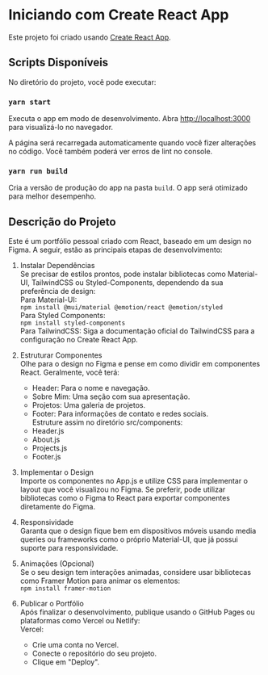 # Iniciando com Create React App

Este projeto foi criado usando [Create React App](https://github.com/facebook/create-react-app).

## Scripts Disponíveis

No diretório do projeto, você pode executar:

### `yarn start`

Executa o app em modo de desenvolvimento.
Abra [http://localhost:3000](http://localhost:3000) para visualizá-lo no navegador.

A página será recarregada automaticamente quando você fizer alterações no código.
Você também poderá ver erros de lint no console.

### `yarn run build`

Cria a versão de produção do app na pasta `build`.
O app será otimizado para melhor desempenho.

## Descrição do Projeto

Este é um portfólio pessoal criado com React, baseado em um design no Figma. A seguir, estão as principais etapas de desenvolvimento:

1. Instalar Dependências  
   Se precisar de estilos prontos, pode instalar bibliotecas como Material-UI, TailwindCSS ou Styled-Components, dependendo da sua preferência de design:  
   Para Material-UI:  
   `npm install @mui/material @emotion/react @emotion/styled`  
   Para Styled Components:  
   `npm install styled-components`  
   Para TailwindCSS: Siga a documentação oficial do TailwindCSS para a configuração no Create React App.

2. Estruturar Componentes  
   Olhe para o design no Figma e pense em como dividir em componentes React. Geralmente, você terá:  
   - Header: Para o nome e navegação.  
   - Sobre Mim: Uma seção com sua apresentação.  
   - Projetos: Uma galeria de projetos.  
   - Footer: Para informações de contato e redes sociais.  
   Estruture assim no diretório src/components:  
   - Header.js  
   - About.js  
   - Projects.js  
   - Footer.js  

3. Implementar o Design  
   Importe os componentes no App.js e utilize CSS para implementar o layout que você visualizou no Figma. Se preferir, pode utilizar bibliotecas como o Figma to React para exportar componentes diretamente do Figma.

4. Responsividade  
   Garanta que o design fique bem em dispositivos móveis usando media queries ou frameworks como o próprio Material-UI, que já possui suporte para responsividade.

5. Animações (Opcional)  
   Se o seu design tem interações animadas, considere usar bibliotecas como Framer Motion para animar os elementos:  
   `npm install framer-motion`

6. Publicar o Portfólio  
   Após finalizar o desenvolvimento, publique usando o GitHub Pages ou plataformas como Vercel ou Netlify:  
   Vercel:  
   - Crie uma conta no Vercel.  
   - Conecte o repositório do seu projeto.  
   - Clique em "Deploy".